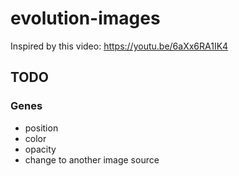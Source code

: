 # evolution-images

Inspired by this video: https://youtu.be/6aXx6RA1IK4

## TODO

### Genes
 - position
 - color
 - opacity
 - change to another image source
